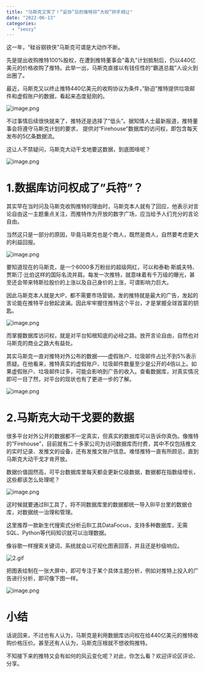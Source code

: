 ```yaml
---
title: "马斯克又笑了！“妥协”后的推特将“大权”拱手相让"
date: "2022-06-13"
categories: 
  - "seozy"
---
```


这一年，“硅谷钢铁侠”马斯克可谓是大动作不断。

先是提出收购推特100%股权，在遭到推特董事会”毒丸”计划抵制后，仍以440亿美元的价格收购了推特。此举一出，马斯克直接以有钱任性的“霸道总裁”人设火到出圈了。

最近，马斯克又以终止推特440亿美元的收购协议为条件，”胁迫”推特提供垃圾邮件和虚假账户的数据，看起来态度挺刚的。

![image.png](images/1655108221-image-png.png)

不过事情后续很快就来了，推特还是选择了”低头”。据知情人士最新报道，推特董事会将遵守马斯克计划的要求， 提供对“Firehouse”数据库的访问权，即包含每天发布的5亿条数据流。

这让人不禁疑问，马斯克大动干戈地要这数据，到底图啥呢？

![image.png](images/1655108237-image-png.png)

# 1.数据库访问权成了”兵符”？

其实早在当时问及马斯克收购推特的理由时，马斯克本人就有了回应，他表示对言论自由这一主题重点关注，而推特作为开放的数字广场，应当给予人们充分的言论自由。

当然这只是一部分的原因，毕竟马斯克也是个商人，既然是商人，自然要考虑更大的利益回报。

![image.png](images/1655108241-image-png.png)

要知道现在的马斯克，是一个8000多万粉丝的超级网红，可以和泰勒·斯威夫特、贾斯汀·比伯这样的国际名流并肩。每发一次推特，就意味着有千万级的曝光，甚至还会带来特斯拉股价的上涨以及自己身价的上涨，可谓影响力巨大。

因此马斯克本人就是大IP，都不需要市场营销，发的推特就是最大的广告，发起的言论能在推特平台掀起波澜。因此牢牢握住推特这个平台，才是掌握全球首富的钥匙。

![image.png](images/1655108261-image-png.png)

而掌握数据库访问权，就是对平台知根知底的必经之路。放开言论自由，自然也对马斯克的商业之路大有益处。

其实马斯克一直对推特对外公布的数据——虚假账户、垃圾邮件占比不到5%表示质疑。在他看来，推特真实的虚假账户、垃圾邮件数量至少是公开的4倍以上。如果虚假账户、垃圾邮件过多，可能会影响到广告的收入。查看数据库，对真实情况即可一目了然，对平台的现状也有了更进一步的了解。

![image.png](images/1655108264-image-png.png)

# 2.马斯克大动干戈要的数据

很多平台对外公开的数据都不一定真实，但真实的数据库可以告诉你真伪。像推特的”Firehouse”，目前就有二十多家公司为访问数据库而付费，其中不仅包括推文的实时记录、发推文的设备，还有发推文账户信息。难怪推特一直有所顾忌，直到马斯克大动干戈才肯开放。

数据价值固然高，可平台数据库里每天都会更新亿级数据，数据都在指数级增长，这些都该怎么处理呢？

![image.png](images/1655108272-image-png.png)

这时候就要通过BI工具了，将不同数据库里的数据都统一导入BI平台里的数据仓库，对数据统一治理和管理。

这里推荐一款新生代搜索式分析云BI工具DataFocus，支持多种数据库，无需SQL、Python等代码知识就可以治理数据。

像谷歌一样搜索关键词，系统就会以可视化图表回答，并且还是秒级响应。

![2.gif](images/1655108277-2-gif.gif)

把图表绘制在一张大屏中，即可专注于某个具体主题分析，例如对推特上投入的广告进行分析，即可像下图一样。

![image.png](images/1655108284-image-png.png)

# **小结**

话说回来，不过也有人认为，马斯克是利用数据库访问权在给440亿美元的推特收购价格压价。甚至还有人认为，马斯克压根就不想收购推特。

不知接下来的推特又会有如何的风云变化呢？对此，你怎么看？欢迎评论区评论、分享。
